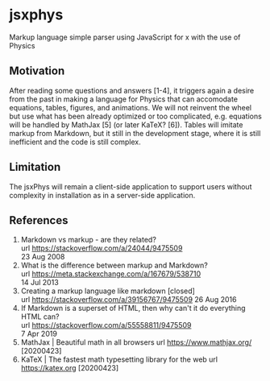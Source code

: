 # jsxphys
Markup language simple parser using JavaScript for x with the use of Physics

## Motivation
After reading some questions and answers [1-4], it triggers again a desire from the past in making a language for Physics that can accomodate equations, tables, figures, and animations. We will not reinvent the wheel but use what has been already optimized or too complicated, e.g. equations will be handled by MathJax [5] (or later KaTeX? [6]). Tables will imitate markup from Markdown, but it still in the development stage, where it is still inefficient and the code is still complex.

## Limitation
The jsxPhys will remain a client-side application to support users without complexity in installation as in a server-side application.

## References
1. Markdown vs markup - are they related? <br />
   url https://stackoverflow.com/a/24044/9475509 <br />
   23 Aug 2008
2. What is the difference between markup and Markdown? <br />
   url https://meta.stackexchange.com/a/167679/538710 <br />
   14 Jul 2013
3. Creating a markup language like markdown [closed] <br />
   url https://stackoverflow.com/a/39156767/9475509
   26 Aug 2016
4. If Markdown is a superset of HTML, then why can't it do everything HTML can? <br />
   url https://stackoverflow.com/a/55558811/9475509 <br />
   7 Apr 2019
5. MathJax | Beautiful math in all browsers
   url https://www.mathjax.org/
   [20200423]
6. KaTeX | The fastest math typesetting library for the web
   url https://katex.org
   [20200423]
